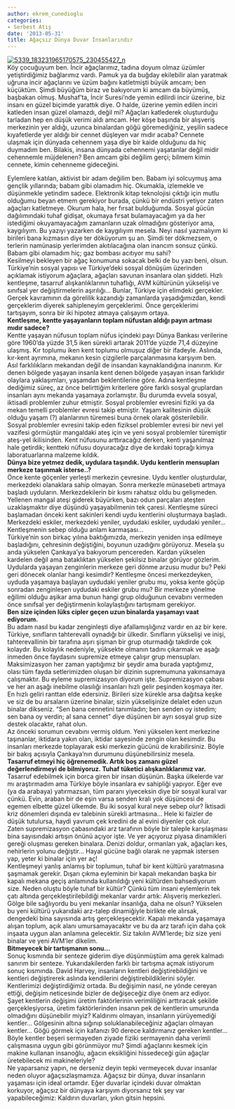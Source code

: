 ```yaml
---
author: ekrem_cunedioglu
categories:
- Serbest Atış
date: '2013-05-31'
title: Ağaçsız Dünya Duvar İnsanlarındır
---
```


[![5339_183231965170575_230455427_n](../../uploads/2013/05/5339_183231965170575_230455427_n.jpg)](https://iktisadiyat.com/wp-content/uploads/2013/05/5339_183231965170575_230455427_n.jpg)  
Köy çocuğuyum ben. İncir ağaçlarımız, tadına doyum olmaz üzümler yetiştirdiğimiz bağlarımız vardı. Pamuk ya da buğday ekilebilir alan yaratmak uğruna incir ağaçlarını ve üzüm bağını katletmişti büyük amcam; ben küçüktüm. Şimdi büyüğüm biraz ve bakıyorum ki amcam da büyümüş, başbakan olmuş. Mushaf’ta, İncir Suresi’nde yemin edilirdi incir üzerine, biz insanı en güzel biçimde yarattık diye. O halde, üzerine yemin edilen inciri katleden insan güzel olamazdı, değil mi? Ağaçları katlederek oluşturduğu tarladan hep en düşük verimi aldı amcam. Her köşe başında bir alışveriş merkezinin yer aldığı, uzunca binalardan göğü göremediğiniz, yeşilin sadece kıyafetlerde yer aldığı bir cennet düşleyen var mıdır acaba? Cennete ulaşmak için dünyada cehennem yaşa diye bir kaide olduğunu da hiç duymadım ben. Bilakis, insana dünyada cehennemi yaşatanlar değil midir cehennemle müjdelenen? Ben amcam gibi değilim gerçi; bilmem kimin cennete, kimin cehenneme gideceğini.  
  
Eylemlere katılan, aktivist bir adam değilim ben. Babam iyi solcuymuş ama gençlik yıllarında; babam gibi olamadım hiç. Okumakla, izlemekle ve düşünmekle yetindim sadece. Elektronik kitap teknolojisi çıktığı için mutlu olduğumu beyan etmem gerekiyor burada, çünkü bir endüstri yetiyor zaten ağaçları katletmeye. Okurum hala, her fırsat bulduğumda. Sosyal gücün dağılımındaki tuhaf gidişat, okumaya fırsat bulamayacağım ya da her istediğimi okuyamayacağım zamanların uzak olmadığını gösteriyor ama, kaygılıyım. Bu yazıyı yazarken de kaygılıyım mesela. Neyi nasıl yazmalıyım ki birileri bana kızmasın diye ter döküyorum şu an. Şimdi ter dökmezsem, o terlerin namünasip yerlerimden akıtılacağına olan inancım sonsuz çünkü. Babam gibi olamadım hiç; gaz bombası acıtıyor mu sahi?  
Kesilmeyi bekleyen bir ağaç konumuna sokacak belki de bu yazı beni, olsun. Türkiye’nin sosyal yapısı ve Türkiye’deki sosyal dönüşüm üzerinden açıklamak istiyorum ağaçlara, ağaçları savunan insanlara olan şiddeti. Hızlı kentleşme, tasarruf alışkanlıklarının tuhaflığı, AVM kültürünün yükselişi ve sınıfsal yer değiştirmelerin aşırılığı… Bunlar, Türkiye için elimdeki gerçekler. Gerçek kavramının da görelilik kazandığı zamanlarda yaşadığımızdan, kendi gerçeklerim diyerek sahipleneyim gerçeklerimi. Önce gerçeklerimi tartışayım, sonra bir iki hipotez atmaya çalışayım ortaya.  
**Kentleşme, kentte yaşayanların toplam nüfustan aldığı payın artması mıdır sadece?**  
Kentte yaşayan nüfusun toplam nüfus içindeki payı Dünya Bankası verilerine göre 1960’da yüzde 31,5 iken sürekli artarak 2011’de yüzde 71,4 düzeyine ulaşmış. Kır toplumu iken kent toplumu olmuşuz diğer bir ifadeyle. Aslında, kır-kent ayrımına, mekanın kesin çizgilerle parçalanmasına karşıyım ben. Asıl farklılıkların mekandan değil de insandan kaynaklandığına inanırım. Kır denen bölgede yaşayan insanla kent denen bölgede yaşayan insan farklıdır olaylara yaklaşımları, yaşamdan beklentilerine göre. Adına kentleşme dediğimiz süreç, az önce belirttiğim kriterlere göre farklı sosyal gruplardan insanları aynı mekanda yaşamaya zorlamıştır. Bu durumda evvela sosyal, iktisadi problemler zuhur etmiştir. Sosyal problemler evresini fiziki ya da mekan temelli problemler evresi takip etmiştir. Yaşam kalitesinin düşük olduğu yaşam (?) alanlarının türemesi buna örnek olarak gösterilebilir. Sosyal problemler evresini takip eden fiziksel problemler evresi bir nevi yel vazifesi görmüştür mangaldaki ateş için ve yeni sosyal problemler türemiştir ateş-yel ikilisinden. Kent nüfusunu arttıracağız derken, kenti yaşanılmaz hale getirdik; kentteki nüfusu doyuracağız diye de kırdaki toprağı kimya laboratuarlarına malzeme kıldık.  
**Dünya bize yetmez dedik, uydulara taşındık. Uydu kentlerin mensupları merkeze taşınmak isterse..?**   
Önce kente göçenler yerleşti merkezin çevresine. Uydu kentler oluşturdular, merkezdeki olanaklara sahip olmayan. Sonra merkezle münasebeti artmaya başladı uyduların. Merkezdekilerin bir kısmı rahatsız oldu bu gelişmeden. Yellenen mangal ateşi giderek büyürken, bazı odun parçaları ateşten uzaklaşmaktır diye düşündü yaşayabilmenin tek çaresi. Kentleşme süreci başlamadan önceki kent sakinleri kendi uydu kentlerini oluşturmaya başladı. Merkezdeki eskiler, merkezdeki yeniler, uydudaki eskiler, uydudaki yeniler… Kentleşmenin sebep olduğu anlam karmaşası…  
Türkiye’nin son birkaç yılına baktığımızda, merkezin yeniden inşa edilmeye başladığını, çehresinin değiştiğini, boyunun uzadığını görüyoruz. Mesela şu anda yükselen Çankaya’ya bakıyorum pencereden. Kardan yükselen kardelen değil ama bataklıktan yükselen şekilsiz binalar görüyor gözlerim. Uydularda yaşayan zenginlerin merkeze geri dönme arzusu mudur bu? Peki geri dönecek olanlar hangi kesimdir? Kentleşme öncesi merkezdeyken, uyduda yaşamaya başlayan uydudaki yeniler grubu mu, yoksa kente göçüp sonradan zenginleşen uydudaki eskiler grubu mu? Bir merkeze yönelme eğilimi olduğu aşikar ama bunun hangi grup olduğunun cevabını vermeden önce sınıfsal yer değiştirmenin kolaylaştığını tartışmam gerekiyor.  
**Ben size içinden lüks cipler geçen uzun binalarda yaşamayı vaat ediyorum.**  
Bu adam nasıl bu kadar zenginleşti diye afallamışlığınız vardır en az bir kere. Türkiye, sınıfların tahterevalli oynadığı bir ülkedir. Sınıfların yükselişi ve inişi, tahterevallinin bir tarafına aşırı şişman bir grup oturmadığı takdirde çok kolaydır. Bu kolaylık nedeniyle, yüksekte olmanın tadını çıkarmak ve aşağı inmeden önce faydasını supremize etmeye çalışır grup mensupları. Maksimizasyon her zaman yaptığımız bir şeydir ama burada yaptığımız, olası tüm fayda setlerimizden oluşan bir dizinin supremumuna yakınsamaya çalışmaktır. Bu eyleme supremizasyon diyorum işte. Supremizasyon çabası ve her an aşağı inebilme olasılığı insanları hızlı gelir peşinden koşmaya iter. En hızlı geliri ranttan elde edersiniz. Birileri size kürekle arsa dağıtsa keşke ve siz de bu arsaların üzerine binalar, sizin yükselişinize delalet eden uzun binalar dikseniz. “Sen bana cennetini tanımladın; ben senden oy istedim; sen bana oy verdin; al sana cennet” diye düşünen bir ayrı sosyal grup size destek olacaktır, rahat olun.  
Az önceki sorumun cevabını vermiş oldum. Yeni yükselen kent merkezine taşınanlar, iktidara yakın olan, iktidar sayesinde zengin olan kesimdir. Bu insanları merkezde toplayarak eski merkezin gücünü de kırabilirsiniz. Böyle bir bakış açısıyla Çankaya’nın durumunu düşünebilirsiniz mesela.  
**Tasarruf etmeyi hiç öğrenemedik. Artık boş zamanı güzel değerlendirmeyi de bilmiyoruz. Tuhaf tüketici alışkanlıklarımız var.**  
Tasarruf edebilmek için borca giren bir insan düşünün. Başka ülkelerde var mı araştırmadım ama Türkiye böyle insanlara ev sahipliği yapıyor. Eğer eve (ya da arabaya) yatırmazsan, tüm paranı yiyeceksin diye bir sosyal kural var çünkü. Evin, araban bir de eşin varsa senden kralı yok düşüncesi de egemen elbette güzel ülkemde. Bu iki sosyal kural neye sebep olur? İktisadi kriz dönemleri dışında ev talebinin sürekli artmasına… Hele ki faizler de düşük tutulursa, haydi yavrum çek kredini de al evini diyenler çok olur. Zaten supremizasyon çabasındaki arz tarafının böyle bir taleple karşılaşması bina sayısındaki artışın önünü açıyor işte. Ve yer açıyoruz piyasa dinamikleri gereği oluşması gereken binalara. Denizi doldur, ormanları yak, ağaçları kes, nehirlerin yolunu değiştir… Hayal gücüne bağlı olarak ne yapmak istersen yap, yeter ki binalar için yer aç!  
Kentleşmeyi yanlış anlamış bir toplumun, tuhaf bir kent kültürü yaratmasına şaşmamak gerekir. Dışarı çıkma eyleminin bir kapalı mekandan başka bir kapalı mekana geçiş anlamında kullanıldığı yeni kültürden bahsediyorum size. Neden oluştu böyle tuhaf bir kültür? Çünkü tüm insani eylemlerin tek çatı altında gerçekleştirilebildiği mekanlar vardır artık: Alışveriş merkezleri. Gölge bile sağlıyordu bu yeni mekanlar insanlığa, daha ne olsun? Yükselen bu yeni kültürü yukarıdaki arz-talep dinamiğiyle birlikte ele alırsak, dengedeki bina sayısında artış gerçekleşecektir. Kapalı mekanda yaşamaya alışan toplum, açık alanı umursamayacaktır ve bu da arz tarafı için daha çok inşaata uygun alan anlamına gelecektir. Siz takılın AVM’lerde; biz size yeni binalar ve yeni AVM’ler dikelim.  
**Bitmeyecek bir tartışmanın sonu…**   
Sonuç kısmında bir senteze giderim diye düşünmüştüm ama gerek kalmadı sanırım bir senteze. Yukarıdakilerden farklı bir tartışma açmak istiyorum sonuç kısmında. David Harvey, insanların kentleri değiştirebildiğini ve kentleri değiştirerek aslında kendilerini değiştirebildiklerini söyler. Kentlerimizi değiştirdiğimiz ortada. Bu değişimin nasıl, ne yönde cereyan ettiği, değişim neticesinde bizler de değişeceğiz diye önem arz ediyor.  
Şayet kentlerin değişimi üretim faktörlerinin verimliliğini arttıracak şekilde gerçekleşiyorsa, üretim faktörlerinden insanın pek de kentlerin umurunda olmadığını düşünebilir miyiz? Kaldırımı olmayan, insanların yürüyemediği kentler… Gölgesinin altına sığınıp soluklanabileceğiniz ağaçları olmayan kentler… Göğü görmek için kafanızı 90 derece kaldırmanız gereken kentler… Böyle kentler beşeri sermayeden ziyade fiziki sermayenin daha verimli çalışmasına uygun gibi görünmüyor mu? Şimdi ağaçlarını kesmek için makine kullanan insanoğlu, ağacın eksikliğini hissedeceği gün ağaçlar üretebilecek mi makineleriyle?  
Ne yaparsanız yapın, ne derseniz deyin tepki vermeyecek duvar insanlar neden oluyor ağaçsızlaşmamıza. Ağaçsız bir dünya, duvar insanların yaşaması için ideal ortamdır. Eğer duvarlar içindeki duvar olmaktan korkuyor, ağaçsız bir dünyaya karşıyım diyorsanız tek şey var yapabileceğimiz: Kaldırın duvarları, yıkın gitsin hepsini.